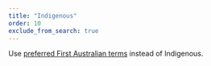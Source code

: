 ```yaml
---
title: "Indigenous"
order: 10
exclude_from_search: true
---
```


Use [preferred First Australian terms](/accessibility-inclusivity/#aboriginal-and-torres-strait-islander-peoples) instead of Indigenous.
